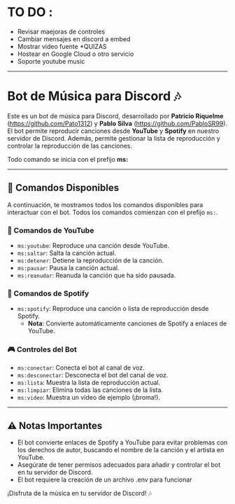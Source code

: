 # TO DO : 
  - Revisar maejoras de controles
  - Cambiar mensajes en discord a embed
  - Mostrar video fuente *QUIZAS
  - Hostear en Google Cloud o otro servicio
  - Soporte youtube music
---
# Bot de Música para Discord 🎶

Este es un bot de música para Discord, desarrollado por **Patricio Riquelme** (https://github.com/Pato1312) y **Pablo Silva** (https://github.com/PabloSR99). El bot permite reproducir canciones desde **YouTube** y **Spotify** en nuestro servidor de Discord. Además, permite gestionar la lista de reproducción y controlar la reproducción de las canciones.

Todo comando se inicia con el prefijo **ms:**

---

## 🎵 Comandos Disponibles

A continuación, te mostramos todos los comandos disponibles para interactuar con el bot. Todos los comandos comienzan con el prefijo `ms:`.

### 🎥 Comandos de YouTube

- `ms:youtube`: Reproduce una canción desde YouTube.
- `ms:saltar`: Salta la canción actual.
- `ms:detener`: Detiene la reproducción de la canción.
- `ms:pausar`: Pausa la canción actual.
- `ms:reanudar`: Reanuda la canción que ha sido pausada.

### 🎵 Comandos de Spotify

- `ms:spotify`: Reproduce una canción o lista de reproducción desde Spotify.
  - **Nota**: Convierte automáticamente canciones de Spotify a enlaces de YouTube.

### 🎮 Controles del Bot

- `ms:conectar`: Conecta el bot al canal de voz.
- `ms:desconectar`: Desconecta el bot del canal de voz.
- `ms:lista`: Muestra la lista de reproducción actual.
- `ms:limpiar`: Elimina todas las canciones de la lista.
- `ms:video`: Muestra un video de ejemplo (¡broma!).

---

## ⚠️ Notas Importantes

- El bot convierte enlaces de Spotify a YouTube para evitar problemas con los derechos de autor, buscando el nombre de la canción y el artista en YouTube.
- Asegúrate de tener permisos adecuados para añadir y controlar el bot en tu servidor de Discord.
- El bot requiere la creación de un archivo .env para funcionar

¡Disfruta de la música en tu servidor de Discord! 🎶
